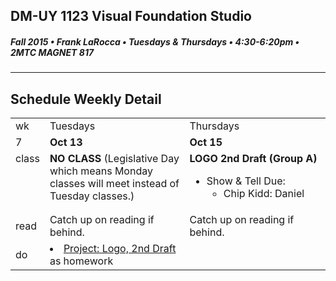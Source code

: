 ## DM-UY 1123 Visual Foundation Studio
##### Fall 2015 • Frank LaRocca • Tuesdays & Thursdays • 4:30-6:20pm • 2MTC MAGNET 817 
---
## Schedule Weekly Detail

<table>
<tr>
<td>wk</td>
<td>Tuesdays</td>
<td>Thursdays</td>
</tr>
<tr>
  <td valign="top">7</td>
  <td valign="top" width="48%"><strong>Oct 13</strong></td>
  <td valign="top" width="48%"><strong>Oct 15</strong></td>
</tr>

<!-- class -->
<tr>
<td valign="top">class</td>
<td valign="top">
  <strong>NO CLASS</strong> (Legislative Day which means Monday classes will meet instead of Tuesday classes.)
</td>
<td valign="top">
  <strong>LOGO 2nd Draft (Group A)</strong><br>
  <ul>
    <li>Show & Tell Due:
        <ul>
            <li>Chip Kidd: Daniel</li>
        </ul>
    </li>
  </ul>
</td>

</tr>

<!-- reading -->
<tr>
  <td>read</td>
  <td valign="top">Catch up on reading if behind.</ul>
  
  </td>
  <td valign="top">Catch up on reading if behind.</td>
</tr>

<!-- do -->
<tr>
  <td>do</td>
  <td valign="top" >
    <li><a href="../projects/project_logo.md">Project: Logo, 2nd Draft</a> as homework</li>
  
  </td>
  <td valign="top">
  </td>
</tr>
</table>








